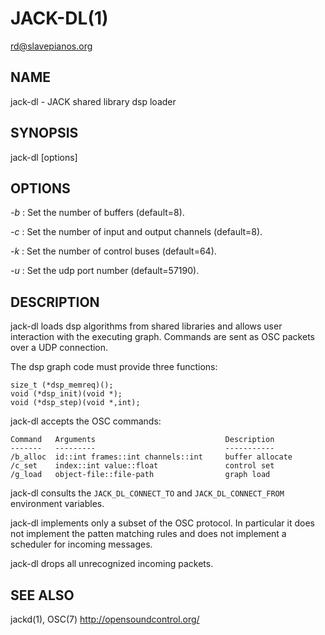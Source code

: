 JACK-DL(1)
==========
<rd@slavepianos.org>

NAME
----
jack-dl - JACK shared library dsp loader

SYNOPSIS
--------
jack-dl [options]

OPTIONS
-------
*-b*
:   Set the number of buffers (default=8).

*-c*
:   Set the number of input and output channels (default=8).

*-k*
:   Set the number of control buses (default=64).

*-u*
:   Set the udp port number (default=57190).

DESCRIPTION
-----------
jack-dl loads dsp algorithms from shared libraries and allows user
interaction with the executing graph.  Commands are sent as OSC
packets over a UDP connection.

The dsp graph code must provide three functions:

    size_t (*dsp_memreq)();
    void (*dsp_init)(void *);
    void (*dsp_step)(void *,int);

jack-dl accepts the OSC commands:

    Command   Arguments                             Description
    -------   ---------                             -----------
    /b_alloc  id::int frames::int channels::int     buffer allocate
    /c_set    index::int value::float               control set
    /g_load   object-file::file-path                graph load

jack-dl consults the `JACK_DL_CONNECT_TO` and `JACK_DL_CONNECT_FROM`
environment variables.

jack-dl implements only a subset of the OSC protocol.  In particular
it does not implement the patten matching rules and does not implement
a scheduler for incoming messages.

jack-dl drops all unrecognized incoming packets.

SEE ALSO
--------
jackd(1), OSC(7) <http://opensoundcontrol.org/>

